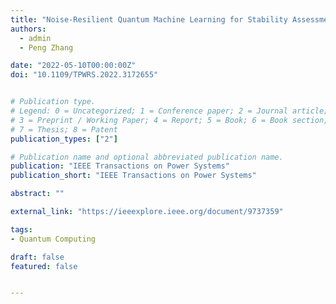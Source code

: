 ```yaml
---
title: "Noise-Resilient Quantum Machine Learning for Stability Assessment of Power Systems"
authors:
  - admin
  - Peng Zhang

date: "2022-05-10T00:00:00Z"
doi: "10.1109/TPWRS.2022.3172655"


# Publication type.
# Legend: 0 = Uncategorized; 1 = Conference paper; 2 = Journal article;
# 3 = Preprint / Working Paper; 4 = Report; 5 = Book; 6 = Book section;
# 7 = Thesis; 8 = Patent
publication_types: ["2"]

# Publication name and optional abbreviated publication name.
publication: "IEEE Transactions on Power Systems"
publication_short: "IEEE Transactions on Power Systems"

abstract: ""

external_link: "https://ieeexplore.ieee.org/document/9737359"

tags:
- Quantum Computing

draft: false
featured: false


---
```



